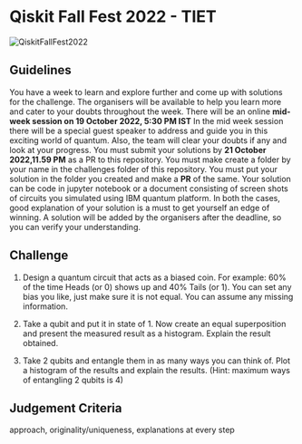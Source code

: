 # Qiskit Fall Fest 2022 - TIET

![QiskitFallFest2022](https://github.com/developer-student-club-thapar/Qiskit-Fall-Fest-2022/blob/main/QiskitFallFest22.png)

## Guidelines

You have a week to learn and explore further and come up with solutions for the challenge.
The organisers will be available to help you learn more and cater to your doubts throughout the week.
There will be an online <b>mid-week session on 19 October 2022, 5:30 PM IST</b>
In the mid week session there will be a special guest speaker to address and guide you in this exciting world of quantum. Also, the team will clear your doubts if any and look at your progress.
You must submit your solutions by <b>21 October 2022,11.59 PM</b> as a PR to this repository.
You must make create a folder by your name in the challenges folder of this repository. You must put your solution in the folder you created and make a <b>PR</b> of the same.
Your solution can be code in jupyter notebook or a document consisting of screen shots of circuits you simulated using IBM quantum platform. In both the cases, good explanation of your solution is a must to get yourself an edge of winning.
A solution will be added by the organisers after the deadline, so you can verify your understanding.

## Challenge

1. Design a quantum circuit that acts as a biased coin. For example: 60% of the time Heads (or 0) shows up and 40% Tails (or 1). You can set any bias you like, just make sure it is not equal. You can assume any missing information.

2. Take a qubit and put it in state of 1. Now create an equal superposition and present the measured result as a histogram. Explain the result obtained.

3. Take 2 qubits and entangle them in as many ways you can think of. Plot a histogram of the results and explain the results. (Hint: maximum ways of entangling 2 qubits is 4)

## Judgement Criteria
approach, originality/uniqueness, explanations at every step
